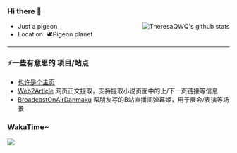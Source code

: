 ### Hi there 👋

<div>
<img align="right" src="https://github-readme-stats.vercel.app/api?username=TheresaQWQ&show_icons=true&title_color=fff&icon_color=87939A&text_color=CCC&bg_color=3C3F41" alt="TheresaQWQ's github stats"/>

- Just a pigeon
- Location: 🕊️Pigeon planet

---

<div>

### ⚡一些有意思的 项目/站点
- [也许是个主页](https://imoe.xyz) 
- [Web2Article](https://github.com/TheresaQWQ/Web2Article) 网页正文提取，支持提取小说页面中的上/下一页链接等信息
- [BroadcastOnAirDanmaku](https://github.com/TheresaQWQ/BroadcastOnAirDanmaku) 帮朋友写的B站直播间弹幕姬，用于展会/表演等场景

</div>

<!--
**TheresaQWQ/TheresaQWQ** is a ✨ _special_ ✨ repository because its `README.md` (this file) appears on your GitHub profile.

Here are some ideas to get you started:

- 🔭 I’m currently working on ...
- 🌱 I’m currently learning ...
- 👯 I’m looking to collaborate on ...
- 🤔 I’m looking for help with ...
- 💬 Ask me about ...
- 📫 How to reach me: ...
- 😄 Pronouns: ...
- ⚡ Fun fact: ...
-->

### WakaTime~
<a href="https://wakatime.com"><img src="https://wakatime.com/share/@ed49b002-1a6c-4f7a-98a6-f8314896f1ef/5b811985-626f-4bc1-9104-f1efcecbbc37.png" /></a>
